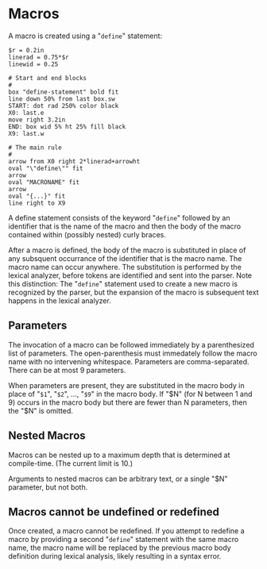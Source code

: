 # Macros

A macro is created using a "`define`" statement:

~~~ pikchr toggle
$r = 0.2in
linerad = 0.75*$r
linewid = 0.25

# Start and end blocks
#
box "define-statement" bold fit
line down 50% from last box.sw
START: dot rad 250% color black
X0: last.e
move right 3.2in
END: box wid 5% ht 25% fill black
X9: last.w

# The main rule
#
arrow from X0 right 2*linerad+arrowht
oval "\"define\"" fit
arrow
oval "MACRONAME" fit
arrow
oval "{...}" fit
line right to X9
~~~

A define statement consists of the keyword "`define`" followed by
an identifier that is the name of the macro and then the body of
the macro contained within (possibly nested) curly braces.

After a macro is defined, the body of the macro is substituted in
place of any subsquent occurrance of the identifier that is the
macro name.  The macro name can occur anywhere.  The substitution
is performed by the lexical analyzer, before tokens are identified
and sent into the parser.  Note this distinction:  The "`define`"
statement used to create a new macro is recognized by the parser,
but the expansion of the macro is subsequent text happens in the
lexical analyzer.

## Parameters

The invocation of a macro can be followed immediately by a
parenthesized list of parameters.  The open-parenthesis must immedately
follow the macro name with no intervening whitespace.  Parameters are
comma-separated.  There can be at most 9 parameters.

When parameters are present, they are substituted in the macro body
in place of "`$1`", "`$2`", ..., "`$9`" in the macro body.  If
"$N" (for N between 1 and 9) occurs in the macro body but there are
fewer than N parameters, then the "$N" is omitted.

## Nested Macros

Macros can be nested up to a maximum depth that is determined at
compile-time.  (The current limit is 10.)

Arguments to nested macros can be arbitrary text, or a single "$N"
parameter, but not both.

## Macros cannot be undefined or redefined

Once created, a macro cannot be redefined.  If you attempt to redefine
a macro by providing a second "`define`" statement with the same macro
name, the macro name will be replaced by the previous macro body definition
during lexical analysis, likely resulting in a syntax error.
